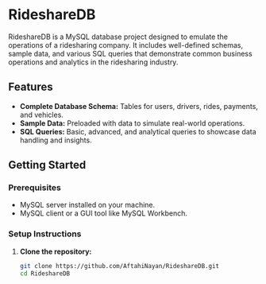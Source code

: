 # RideshareDB

RideshareDB is a MySQL database project designed to emulate the operations of a ridesharing company. It includes well-defined schemas, sample data, and various SQL queries that demonstrate common business operations and analytics in the ridesharing industry.

## Features

- **Complete Database Schema:** Tables for users, drivers, rides, payments, and vehicles.
- **Sample Data:** Preloaded with data to simulate real-world operations.
- **SQL Queries:** Basic, advanced, and analytical queries to showcase data handling and insights.

## Getting Started

### Prerequisites

- MySQL server installed on your machine.
- MySQL client or a GUI tool like MySQL Workbench.

### Setup Instructions

1. **Clone the repository:**
   ```bash
   git clone https://github.com/AftahiNayan/RideshareDB.git
   cd RideshareDB
